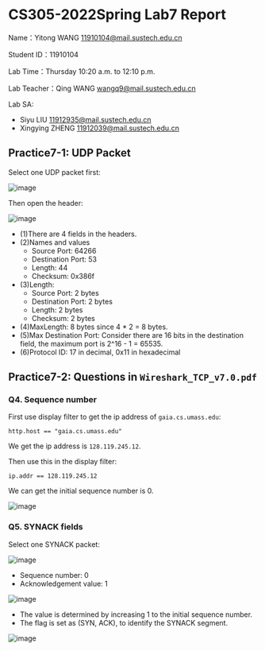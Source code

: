# CS305-2022Spring Lab7 Report
Name：Yitong WANG 11910104@mail.sustech.edu.cn

Student ID：11910104

Lab Time：Thursday 10:20 a.m. to 12:10 p.m.

Lab Teacher：Qing WANG wangq9@mail.sustech.edu.cn

Lab SA:
- Siyu LIU 11912935@mail.sustech.edu.cn
- Xingying ZHENG 11912039@mail.sustech.edu.cn

## Practice7-1: UDP Packet
Select one UDP packet first:

![image](https://user-images.githubusercontent.com/64548919/161696500-120de7c3-6340-443f-99f4-4edb4607b02b.png)

Then open the header:

![image](https://user-images.githubusercontent.com/64548919/161696660-95876ae4-ea67-451c-ac06-a70c84f2e6f6.png)

- (1)There are 4 fields in the headers.
- (2)Names and values
  - Source Port: 64266
  - Destination Port: 53
  - Length: 44
  - Checksum: 0x386f
- (3)Length:
  - Source Port: 2 bytes
  - Destination Port: 2 bytes
  - Length: 2 bytes
  - Checksum: 2 bytes
- (4)MaxLength: 8 bytes since 4 * 2 = 8 bytes.
- (5)Max Destination Port: Consider there are 16 bits in the destination field, the maximum port is 2^16 - 1 = 65535.
- (6)Protocol ID: 17 in decimal, 0x11 in hexadecimal

## Practice7-2: Questions in `Wireshark_TCP_v7.0.pdf`
### Q4. Sequence number
First use display filter to get the ip address of `gaia.cs.umass.edu`:

```
http.host == "gaia.cs.umass.edu"
```

We get the ip address is `128.119.245.12`.

Then use this in the display filter:

```
ip.addr == 128.119.245.12
```

We can get the initial sequence number is 0.

![image](https://user-images.githubusercontent.com/64548919/161708749-7f35c67f-e0b7-495d-a42c-c4a7a26fc84f.png)

### Q5. SYNACK fields
Select one SYNACK packet: 

![image](https://user-images.githubusercontent.com/64548919/161709403-0cbfbf25-539f-4da9-88ce-2770303d56f0.png)

- Sequence number: 0
- Acknowledgement value: 1

![image](https://user-images.githubusercontent.com/64548919/161709851-47a66dd4-3968-4d17-951b-bfe492edad90.png)

- The value is determined by increasing 1 to the initial sequence number.
- The flag is set as (SYN, ACK), to identify the SYNACK segment.

![image](https://user-images.githubusercontent.com/64548919/161710593-b600fbdc-4782-480a-9f75-9cd698e6e813.png)

